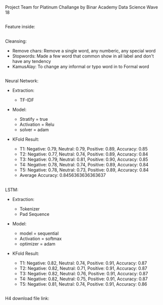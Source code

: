 Project Team for Platinum Challange by Binar Academy
Data Science Wave 18
##
Feature inside:
##
Cleansing:
- Remove chars: Remove a single word, any numberic, any special word
- Stopwords: Made a few word that common show in all label and don't have any tendency
- KamusAlay: To change any informal or typo word in to Formal word
##
Neural Network:

- Extraction:
  - TF-IDF

- Model:
  - Stratify = true
  - Activation = Relu
  - solver = adam

- KFold Result:
  - T1: Negative: 0.79, Neutral: 0.79, Positive: 0.89, Accuracy: 0.85
  - T2: Negative: 0.77, Neutral: 0.74, Positive: 0.89, Accuracy: 0.84
  - T3: Negative: 0.79, Neutral: 0.81, Positive: 0.90, Accuracy: 0.85
  - T4: Negative: 0.78, Neutral: 0.74, Positive: 0.89, Accuracy: 0.84
  - T5: Negative: 0.78, Neutral: 0.73, Positive: 0.89, Accuracy: 0.84
  - Average Accuracy: 0.8456363636363637
##
LSTM:

- Extraction:
  - Tokenizer
  - Pad Sequence
    
- Model:
  - model = sequential
  - Activation = softmax
  - optimizer = adam
    
- KFold Result:
  - T1: Negative: 0.82, Neutral: 0.74, Positive: 0.91, Accuracy: 0.87
  - T2: Negative: 0.82, Neutral: 0.71, Positive: 0.91, Accuracy: 0.87
  - T3: Negative: 0.82, Neutral: 0.76, Positive: 0.91, Accuracy: 0.87
  - T4: Negative: 0.82, Neutral: 0.75, Positive: 0.91, Accuracy: 0.87
  - T5: Negative: 0.81, Neutral: 0.74, Positive: 0.91, Accuracy: 0.86
##
H4 download file link:
